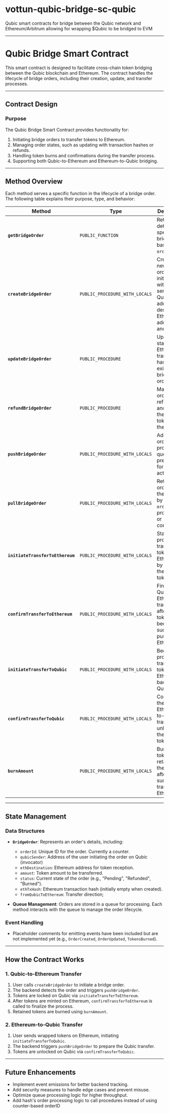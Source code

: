 # vottun-qubic-bridge-sc-qubic
Qubic smart contracts for bridge between the Qubic network and Ethereum/Arbitrum allowing for wrapping $Qubic to be bridged to EVM

---

# Qubic Bridge Smart Contract

This smart contract is designed to facilitate cross-chain token bridging between the Qubic blockchain and Ethereum. The contract handles the lifecycle of bridge orders, including their creation, update, and transfer processes.

---

## **Contract Design**

### **Purpose**
The Qubic Bridge Smart Contract provides functionality for:
1. Initiating bridge orders to transfer tokens to Ethereum.
2. Managing order states, such as updating with transaction hashes or refunds.
3. Handling token burns and confirmations during the transfer process.
4. Supporting both Qubic-to-Ethereum and Ethereum-to-Qubic bridging.

---

## **Method Overview**

Each method serves a specific function in the lifecycle of a bridge order. The following table explains their purpose, type, and behavior:

| **Method**                      | **Type**                  | **Description**                                                                                   |
|----------------------------------|---------------------------|---------------------------------------------------------------------------------------------------|
| **`getBridgeOrder`**             | `PUBLIC_FUNCTION`         | Retrieves details of a specific bridge order based on its `orderId`.                             |
| **`createBridgeOrder`**          | `PUBLIC_PROCEDURE_WITH_LOCALS` | Creates a new bridge order, initializing it with the sender's Qubic address, destination Ethereum address, and amount. |
| **`updateBridgeOrder`**          | `PUBLIC_PROCEDURE`        | Updates the status and Ethereum transaction hash of an existing bridge order.                    |
| **`refundBridgeOrder`**          | `PUBLIC_PROCEDURE`        | Marks an order as refunded and returns the retained tokens to the user.                          |
| **`pushBridgeOrder`**            | `PUBLIC_PROCEDURE_WITH_LOCALS` | Adds a new order to the processing queue and prepares it for further action.                      |
| **`pullBridgeOrder`**            | `PUBLIC_PROCEDURE_WITH_LOCALS` | Retrieves an order from the queue by its `orderId` for processing or completion.                 |
| **`initiateTransferToEthereum`** | `PUBLIC_PROCEDURE_WITH_LOCALS` | Starts the process of transferring tokens to Ethereum by locking the Qubic tokens.              |
| **`confirmTransferToEthereum`**  | `PUBLIC_PROCEDURE_WITH_LOCALS` | Finalizes the Qubic-to-Ethereum transfer after the tokens have been successfully pushed to Ethereum. |
| **`initiateTransferToQubic`**    | `PUBLIC_PROCEDURE_WITH_LOCALS` | Begins the process of transferring tokens from Ethereum back to Qubic.                          |
| **`confirmTransferToQubic`**     | `PUBLIC_PROCEDURE_WITH_LOCALS` | Completes the Ethereum-to-Qubic transfer by unlocking the Qubic tokens.                         |
| **`burnAmount`**                 | `PUBLIC_PROCEDURE_WITH_LOCALS` | Burns tokens retained in the contract after a successful transfer to Ethereum.                   |

---

## **State Management**

### **Data Structures**
- **`BridgeOrder`**: Represents an order's details, including:
  - `orderId`: Unique ID for the order. Currently a counter.
  - `qubicSender`: Address of the user initiating the order on Qubic (invocator)
  - `ethDestination`: Ethereum address for token reception.
  - `amount`: Token amount to be transferred.
  - `status`: Current state of the order (e.g., "Pending", "Refunded", "Burned").
  - `ethTxHash`: Ethereum transaction hash (initially empty when created).
  - `fromQubicToEthereum`: Transfer direction;

- **Queue Management**: Orders are stored in a queue for processing. Each method interacts with the queue to manage the order lifecycle.

### **Event Handling**
- Placeholder comments for emitting events have been included but are not implemented yet (e.g., `OrderCreated`, `OrderUpdated`, `TokensBurned`).

---

## **How the Contract Works**

### **1. Qubic-to-Ethereum Transfer**
1. User calls `createBridgeOrder` to initiate a bridge order.
2. The backend detects the order and triggers `pushBridgeOrder`.
3. Tokens are locked on Qubic via `initiateTransferToEthereum`.
4. After tokens are minted on Ethereum, `confirmTransferToEthereum` is called to finalize the process.
5. Retained tokens are burned using `burnAmount`.

### **2. Ethereum-to-Qubic Transfer**
1. User sends wrapped tokens on Ethereum, initiating `initiateTransferToQubic`.
2. The backend triggers `pushBridgeOrder` to prepare the Qubic transfer.
3. Tokens are unlocked on Qubic via `confirmTransferToQubic`.

---

## **Future Enhancements**
- Implement event emissions for better backend tracking.
- Add security measures to handle edge cases and prevent misuse.
- Optimize queue processing logic for higher throughput.
- Add hash's order processing logic to call procedures instead of using counter-based orderID



